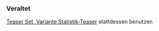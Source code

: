 ### Veraltet

[Teaser Set, Variante Statistik-Teaser](../teaser_set/teaser_set.html?variant=3) stattdessen benutzen
